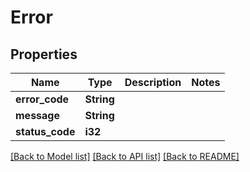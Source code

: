 # Error

## Properties

Name | Type | Description | Notes
------------ | ------------- | ------------- | -------------
**error_code** | **String** |  | 
**message** | **String** |  | 
**status_code** | **i32** |  | 

[[Back to Model list]](../README.md#documentation-for-models) [[Back to API list]](../README.md#documentation-for-api-endpoints) [[Back to README]](../README.md)


